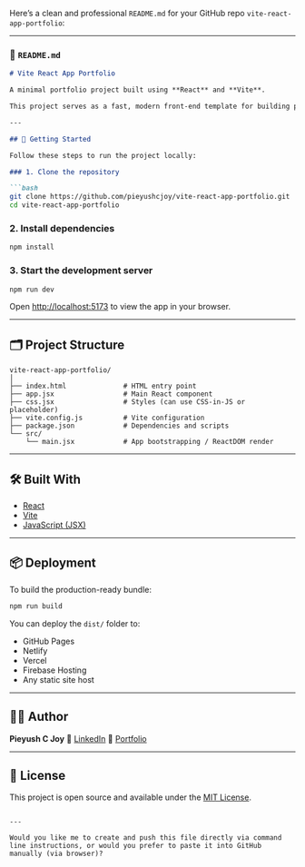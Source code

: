 Here’s a clean and professional `README.md` for your GitHub repo `vite-react-app-portfolio`:

---

### 📄 `README.md`

````markdown
# Vite React App Portfolio

A minimal portfolio project built using **React** and **Vite**.

This project serves as a fast, modern front-end template for building personal websites, portfolios, or web apps with minimal setup and blazing speed.

---

## 🚀 Getting Started

Follow these steps to run the project locally:

### 1. Clone the repository

```bash
git clone https://github.com/pieyushcjoy/vite-react-app-portfolio.git
cd vite-react-app-portfolio
````

### 2. Install dependencies

```bash
npm install
```

### 3. Start the development server

```bash
npm run dev
```

Open [http://localhost:5173](http://localhost:5173) to view the app in your browser.

---

## 🗂 Project Structure

```
vite-react-app-portfolio/
│
├── index.html              # HTML entry point
├── app.jsx                 # Main React component
├── css.jsx                 # Styles (can use CSS-in-JS or placeholder)
├── vite.config.js          # Vite configuration
├── package.json            # Dependencies and scripts
└── src/
    └── main.jsx            # App bootstrapping / ReactDOM render
```

---

## 🛠 Built With

* [React](https://reactjs.org/)
* [Vite](https://vitejs.dev/)
* [JavaScript (JSX)](https://developer.mozilla.org/en-US/docs/Web/JavaScript)

---

## 📦 Deployment

To build the production-ready bundle:

```bash
npm run build
```

You can deploy the `dist/` folder to:

* GitHub Pages
* Netlify
* Vercel
* Firebase Hosting
* Any static site host

---

## 🙋‍♂️ Author

**Pieyush C Joy**
📧 [LinkedIn](https://www.linkedin.com/in/pieyushcjoy/)
💼 [Portfolio](#)

---

## 📄 License

This project is open source and available under the [MIT License](LICENSE).

```

---

Would you like me to create and push this file directly via command line instructions, or would you prefer to paste it into GitHub manually (via browser)?
```
